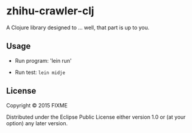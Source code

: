 # zhihu-crawler-clj

A Clojure library designed to ... well, that part is up to you.

## Usage

- Run program: 'lein run'

- Run test: `lein midje`

## License

Copyright © 2015 FIXME

Distributed under the Eclipse Public License either version 1.0 or (at
your option) any later version.

